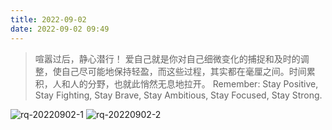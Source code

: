 ```yaml
---
title: 2022-09-02
date: 2022-09-02 09:49
---
```


> 喧嚣过后，静心潜行！
> 爱自己就是你对自己细微变化的捕捉和及时的调整，使自己尽可能地保持轻盈，而这些过程，其实都在毫厘之间。时间累积，人和人的分野，也就此悄然无息地拉开。
> Remember: Stay Positive, Stay Fighting, Stay Brave, Stay Ambitious, Stay Focused, Stay Strong.

![rq-20220902-1](http://images.iotop.work/upic/202292-rq-20220902-1.jpg)
![rq-20220902-2](http://images.iotop.work/upic/202292-rq-20220902-2.jpg)

